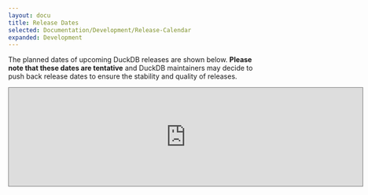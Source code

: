 ```yaml
---
layout: docu
title: Release Dates
selected: Documentation/Development/Release-Calendar
expanded: Development
---
```


The planned dates of upcoming DuckDB releases are shown below.
**Please note that these dates are tentative** and DuckDB maintainers may decide to push back release dates to ensure the stability and quality of releases.

<iframe src="https://calendar.google.com/calendar/embed?height=200&wkst=2&bgcolor=%23ffffff&ctz=Europe%2FAmsterdam&mode=AGENDA&showCalendars=0&showTz=0&showTabs=1&showPrint=0&showDate=1&showNav=1&showTitle=1&title=DuckDB%20Release%20Calendar&src=Y19ycWo2MGhlbmZudWluNWtsYmF0aTZnOWtmZ0Bncm91cC5jYWxlbmRhci5nb29nbGUuY29t&color=%23795548" style="border:solid 1px #777" width="720" height="200" frameborder="0" scrolling="no"></iframe>
